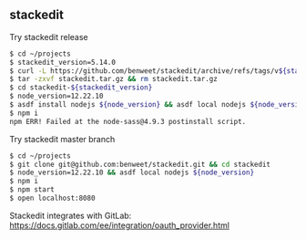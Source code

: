## stackedit

Try stackedit release

```bash
$ cd ~/projects
$ stackedit_version=5.14.0
$ curl -L https://github.com/benweet/stackedit/archive/refs/tags/v${stackedit_version}.tar.gz --output stackedit.tar.gz
$ tar -zxvf stackedit.tar.gz && rm stackedit.tar.gz
$ cd stackedit-${stackedit_version}
$ node_version=12.22.10
$ asdf install nodejs ${node_version} && asdf local nodejs ${node_version}
$ npm i
npm ERR! Failed at the node-sass@4.9.3 postinstall script.
```

Try stackedit master branch

```bash
$ cd ~/projects
$ git clone git@github.com:benweet/stackedit.git && cd stackedit
$ node_version=12.22.10 && asdf local nodejs ${node_version}
$ npm i
$ npm start
$ open localhost:8080
```

Stackedit integrates with GitLab: https://docs.gitlab.com/ee/integration/oauth_provider.html
